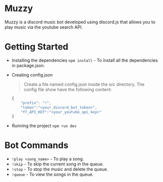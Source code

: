 # Muzzy
Muzzy is a discord music bot developed using discord.js that allows you to play music via the youtube search API.

# Getting Started
* Installing the dependencies
	`npm install` - To install all the dependencies in package.json.

* Creating config.json
	> Create a file named config.json inside the src directory.
	> The config file show have the following content:
	```javascript
	{ 
		"prefix": "!",
		"token":"<your_discord_bot_token>",
		"YT_API_KEY":"<your_youtube_api_key>"
	}
	```
* Running the project
	`npm run dev`

# Bot Commands
* `!play <song_name>` - To play a song.
* `!skip` - To skip the current song in the queue.
* `!stop` - To stop the music and delete the queue.
* `!queue` - To view the songs in the queue.